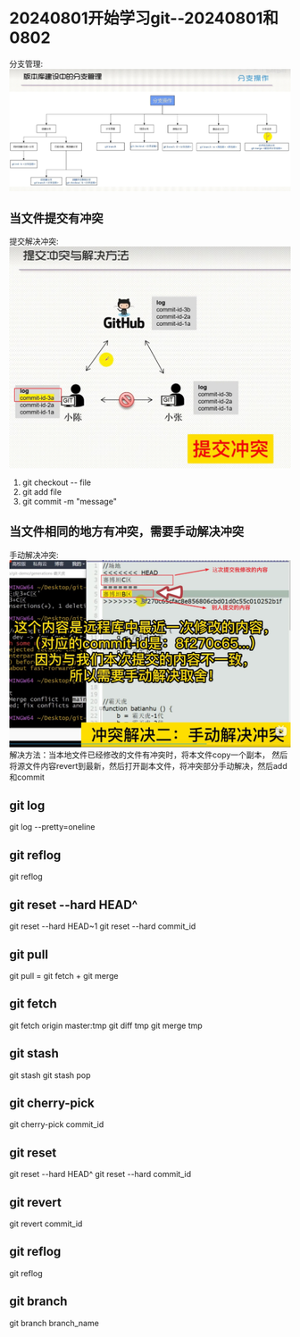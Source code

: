 # 20240801开始学习git--20240801和0802

分支管理:![ ](/Image/GIT分支管理.jpg)

## 当文件提交有冲突
提交解决冲突:![ ](/Image/git提交冲突.jpg)
1. git checkout -- file
2. git add file
3. git commit -m "message"

## 当文件相同的地方有冲突，需要手动解决冲突
手动解决冲突:![ ](/Image/手动解决冲突.jpg)
解决方法：当本地文件已经修改的文件有冲突时，将本文件copy一个副本，
然后将源文件内容revert到最新，然后打开副本文件，将冲突部分手动解决，然后add和commit

## git log
git log --pretty=oneline

## git reflog
git reflog

## git reset --hard HEAD^
git reset --hard HEAD~1
git reset --hard commit_id

## git pull
git pull = git fetch + git merge

## git fetch
git fetch origin master:tmp
git diff tmp
git merge tmp

## git stash
git stash
git stash pop

## git cherry-pick
git cherry-pick commit_id

## git reset
git reset --hard HEAD^
git reset --hard commit_id

## git revert
git revert commit_id

## git reflog
git reflog

## git branch
git branch branch_name
